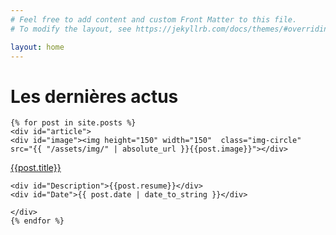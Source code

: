 ```yaml
---
# Feel free to add content and custom Front Matter to this file.
# To modify the layout, see https://jekyllrb.com/docs/themes/#overriding-theme-defaults

layout: home
---
```


<div id="home">
  <h1>Les dernières actus</h1>
 
    {% for post in site.posts %}
    <div id="article"> 
    <div id="image"><img height="150" width="150"  class="img-circle" src="{{ "/assets/img/" | absolute_url }}{{post.image}}"></div>
<div id="Bloc2">
    <div id="Titre"><a href="{{ site.baseurl }}{{ post.url }}">{{post.title}}</a></div>

    <div id="Description">{{post.resume}}</div>
    <div id="Date">{{ post.date | date_to_string }}</div>
 </div>   
    
    </div>
    {% endfor %}
 
</div>
